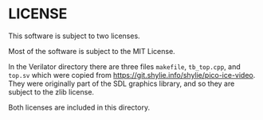 # LICENSE
This software is subject to two licenses.

Most of the software is subject to the MIT License.

In the Verilator directory there are three files `makefile`,
`tb_top.cpp`, and `top.sv` which were copied from
https://git.shylie.info/shylie/pico-ice-video.  They were originally
part of the SDL graphics library, and so they are subject to the zlib
license.

Both licenses are included in this directory. 